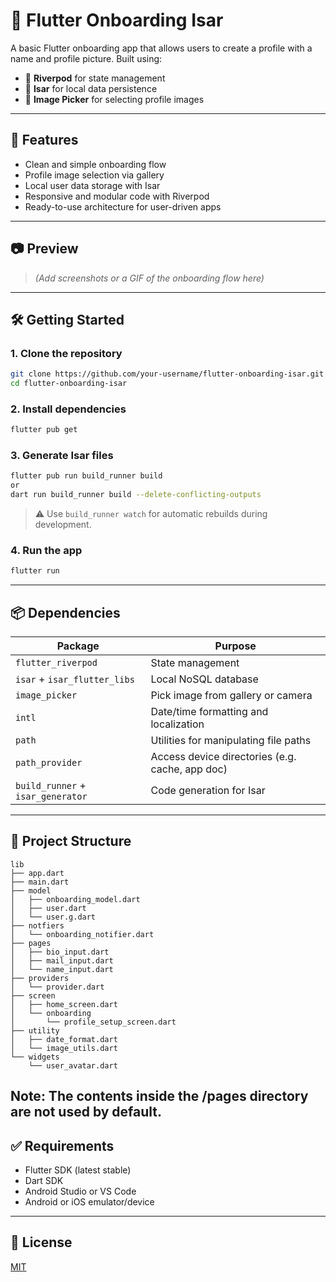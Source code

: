 # 👤 Flutter Onboarding Isar

A basic Flutter onboarding app that allows users to create a profile with a name and profile picture. Built using:

- 🧠 **Riverpod** for state management
- 💾 **Isar** for local data persistence
- 📸 **Image Picker** for selecting profile images

---

## 🚀 Features

- Clean and simple onboarding flow
- Profile image selection via gallery
- Local user data storage with Isar
- Responsive and modular code with Riverpod
- Ready-to-use architecture for user-driven apps

---

## 📷 Preview

> _(Add screenshots or a GIF of the onboarding flow here)_

---

## 🛠️ Getting Started

### 1. Clone the repository

```bash
git clone https://github.com/your-username/flutter-onboarding-isar.git
cd flutter-onboarding-isar
```

### 2. Install dependencies

```bash
flutter pub get
```

### 3. Generate Isar files

```bash
flutter pub run build_runner build
or
dart run build_runner build --delete-conflicting-outputs
```

> ⚠️ Use `build_runner watch` for automatic rebuilds during development.

### 4. Run the app

```bash
flutter run
```

---

## 📦 Dependencies

| Package                           | Purpose                                         |
| --------------------------------- | ----------------------------------------------- |
| `flutter_riverpod`                | State management                                |
| `isar` + `isar_flutter_libs`      | Local NoSQL database                            |
| `image_picker`                    | Pick image from gallery or camera               |
| `intl`                            | Date/time formatting and localization           |
| `path`                            | Utilities for manipulating file paths           |
| `path_provider`                   | Access device directories (e.g. cache, app doc) |
| `build_runner` + `isar_generator` | Code generation for Isar                        |

---

## 📁 Project Structure

```
lib
├── app.dart
├── main.dart
├── model
│   ├── onboarding_model.dart
│   ├── user.dart
│   └── user.g.dart        
├── notfiers
│   └── onboarding_notifier.dart
├── pages
│   ├── bio_input.dart
│   ├── mail_input.dart
│   └── name_input.dart
├── providers
│   └── provider.dart
├── screen
│   ├── home_screen.dart
│   └── onboarding
│       └── profile_setup_screen.dart
├── utility
│   ├── date_format.dart
│   └── image_utils.dart
└── widgets
    └── user_avatar.dart
```
Note: The contents inside the /pages directory are not used by default.
---

## ✅ Requirements

- Flutter SDK (latest stable)
- Dart SDK
- Android Studio or VS Code
- Android or iOS emulator/device

---


## 📄 License

[MIT](LICENSE)
